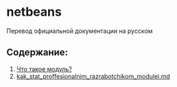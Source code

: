 # netbeans

Перевод официальной документации на русском


## Содержание:

1. [Что такое модуль?](chto_takoe_modul.md)
2. [kak_stat_proffesionalnim_razrabotchikom_modulei.md]() 
